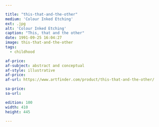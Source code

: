 ```yaml
---

title: "this-that-and-the-other"
medium: 'Colour Inked Etching'
ext: .jpg
alt: 'Colour Inked Etching'
caption: "This, that and the other"
date: 1991-09-25 16:04:27
image: this-that-and-the-other
tags:
  - childhood

af-price:
af-subject: abstract and conceptual
af-style: illustrative
af-price:
af-url: https://www.artfinder.com/product/this-that-and-the-other/

sa-price:
sa-url:

edition: 100
width: 410
height: 445

---
```

